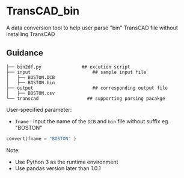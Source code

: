 # TransCAD_bin
A data conversion tool to help user parse "bin" TransCAD file without installing TransCAD

## Guidance

```
├── bin2df.py 				## excution script
├── input    					## sample input file
│   ├── BOSTON.DCB
│   ├── BOSTON.bin
├── output						## corresponding output file
│   ├── BOSTON.csv 
└── transcad 				  ## supporting parsing pacakge
```

User-specified parameter: 

* `fname` : input the name of the `DCB` and `bin` file without suffix eg. "BOSTON"

```python
convert(fname = "BOSTON" )
```

Note: 

* Use Python 3 as the runtime environment 
* Use pandas version later than 1.0.1

